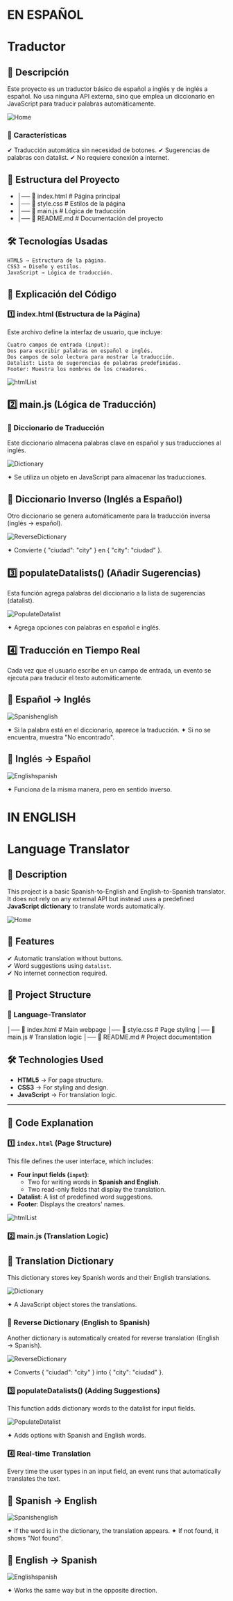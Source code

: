 # EN ESPAÑOL

# Traductor 

## 📌 Descripción

Este proyecto es un traductor básico de español a inglés y de inglés a español. No usa ninguna API externa, sino que emplea un diccionario en JavaScript para traducir palabras automáticamente.

![Home](home.png)

### 🚀 Características

✔ Traducción automática sin necesidad de botones.
✔ Sugerencias de palabras con datalist.
✔ No requiere conexión a internet.

## 📂 Estructura del Proyecto

- │── 📄 index.html # Página principal
- │── 📄 style.css # Estilos de la página
- │── 📄 main.js # Lógica de traducción
- │── 📄 README.md # Documentación del proyecto

## 🛠 Tecnologías Usadas

    HTML5 → Estructura de la página.
    CSS3 → Diseño y estilos.
    JavaScript → Lógica de traducción.

## 📜 Explicación del Código
### 1️⃣ index.html (Estructura de la Página)

Este archivo define la interfaz de usuario, que incluye:

    Cuatro campos de entrada (input):
    Dos para escribir palabras en español e inglés.
    Dos campos de solo lectura para mostrar la traducción.
    Datalist: Lista de sugerencias de palabras predefinidas.
    Footer: Muestra los nombres de los creadores.

![htmlList](htmllist.png)


## 2️⃣ main.js (Lógica de Traducción)

### 📖 Diccionario de Traducción

Este diccionario almacena palabras clave en español y sus traducciones al inglés.

![Dictionary](diccionario.png)

✦ Se utiliza un objeto en JavaScript para almacenar las traducciones.

## 📖 Diccionario Inverso (Inglés a Español)

Otro diccionario se genera automáticamente para la traducción inversa (inglés → español).

![ReverseDictionary](reversedictionary.png)

✦ Convierte { "ciudad": "city" } en { "city": "ciudad" }.

## 3️⃣ populateDatalists() (Añadir Sugerencias)

Esta función agrega palabras del diccionario a la lista de sugerencias (datalist).

![PopulateDatalist](datalist.png)


✦ Agrega opciones con palabras en español e inglés.

## 4️⃣ Traducción en Tiempo Real

Cada vez que el usuario escribe en un campo de entrada, un evento se ejecuta para traducir el texto automáticamente.

## 📖 Español → Inglés

![Spanishenglish](spanishenglish.png)

✦ Si la palabra está en el diccionario, aparece la traducción.
✦ Si no se encuentra, muestra "No encontrado".

## 📖 Inglés → Español

![Englishspanish](englishspanish.png)

✦ Funciona de la misma manera, pero en sentido inverso.



# IN ENGLISH

# Language Translator  


## 📌 Description  
This project is a basic Spanish-to-English and English-to-Spanish translator. It does not rely on any external API but instead uses a predefined **JavaScript dictionary** to translate words automatically.  

![Home](home.png)


## 🚀 Features  
✔ Automatic translation without buttons.  
✔ Word suggestions using `datalist`.  
✔ No internet connection required.  


## 📂 Project Structure  
### 📁 Language-Translator
│── 📄 index.html # Main webpage
│── 📄 style.css # Page styling
│── 📄 main.js # Translation logic
│── 📄 README.md # Project documentation


## 🛠 Technologies Used  
- **HTML5** → For page structure.  
- **CSS3** → For styling and design.  
- **JavaScript** → For translation logic.  

---

## 📜 Code Explanation  

### **1️⃣ `index.html` (Page Structure)**  
This file defines the user interface, which includes:  
- **Four input fields (`input`)**:  
  - Two for writing words in **Spanish and English**.  
  - Two read-only fields that display the translation.  
- **Datalist**: A list of predefined word suggestions.  
- **Footer**: Displays the creators' names.  

![htmlList](htmllist.png)


### **2️⃣ main.js (Translation Logic)**  

## 📖 Translation Dictionary
This dictionary stores key Spanish words and their English translations.

![Dictionary](diccionario.png)


✦ A JavaScript object stores the translations.

### 📖 Reverse Dictionary (English to Spanish)

Another dictionary is automatically created for reverse translation (English → Spanish).

![ReverseDictionary](reversedictionary.png)

✦ Converts { "ciudad": "city" } into { "city": "ciudad" }.

### 3️⃣ populateDatalists() (Adding Suggestions)

This function adds dictionary words to the datalist for input fields.

![PopulateDatalist](datalist.png)

✦ Adds options with Spanish and English words.

### 4️⃣ Real-time Translation

Every time the user types in an input field, an event runs that automatically translates the text.

## 📖 Spanish → English  

![Spanishenglish](spanishenglish.png)

✦ If the word is in the dictionary, the translation appears.
✦ If not found, it shows "Not found".

## 📖 English → Spanish

![Englishspanish](englishspanish.png)

✦ Works the same way but in the opposite direction.



